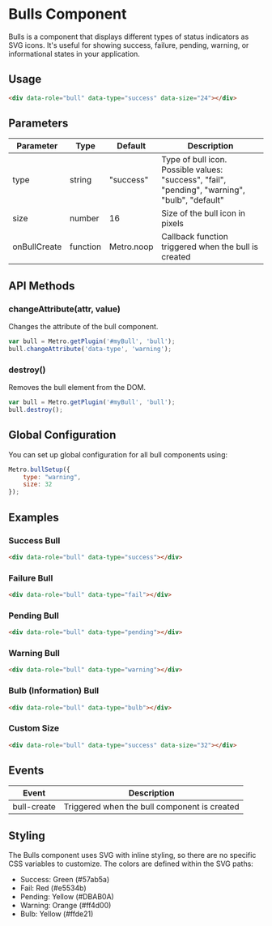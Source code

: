 # Bulls Component

Bulls is a component that displays different types of status indicators as SVG icons. It's useful for showing success, failure, pending, warning, or informational states in your application.

## Usage

```html
<div data-role="bull" data-type="success" data-size="24"></div>
```

## Parameters

| Parameter | Type | Default | Description |
| --- | --- | --- | --- |
| type | string | "success" | Type of bull icon. Possible values: "success", "fail", "pending", "warning", "bulb", "default" |
| size | number | 16 | Size of the bull icon in pixels |
| onBullCreate | function | Metro.noop | Callback function triggered when the bull is created |

## API Methods

### changeAttribute(attr, value)
Changes the attribute of the bull component.

```javascript
var bull = Metro.getPlugin('#myBull', 'bull');
bull.changeAttribute('data-type', 'warning');
```

### destroy()
Removes the bull element from the DOM.

```javascript
var bull = Metro.getPlugin('#myBull', 'bull');
bull.destroy();
```

## Global Configuration

You can set up global configuration for all bull components using:

```javascript
Metro.bullSetup({
    type: "warning",
    size: 32
});
```

## Examples

### Success Bull
```html
<div data-role="bull" data-type="success"></div>
```

### Failure Bull
```html
<div data-role="bull" data-type="fail"></div>
```

### Pending Bull
```html
<div data-role="bull" data-type="pending"></div>
```

### Warning Bull
```html
<div data-role="bull" data-type="warning"></div>
```

### Bulb (Information) Bull
```html
<div data-role="bull" data-type="bulb"></div>
```

### Custom Size
```html
<div data-role="bull" data-type="success" data-size="32"></div>
```

## Events

| Event | Description |
| --- | --- |
| bull-create | Triggered when the bull component is created |

## Styling

The Bulls component uses SVG with inline styling, so there are no specific CSS variables to customize. The colors are defined within the SVG paths:

- Success: Green (#57ab5a)
- Fail: Red (#e5534b)
- Pending: Yellow (#DBAB0A)
- Warning: Orange (#ff4d00)
- Bulb: Yellow (#ffde21)